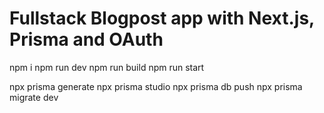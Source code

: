 # Fullstack Blogpost app with Next.js, Prisma and OAuth

npm i
npm run dev
npm run build
npm run start

npx prisma generate
npx prisma studio
npx prisma db push
npx prisma migrate dev
